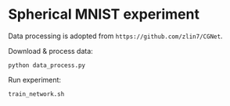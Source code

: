 # Spherical MNIST experiment

Data processing is adopted from ```https://github.com/zlin7/CGNet```.

Download & process data:

```python data_process.py```

Run experiment:

```train_network.sh```
